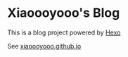 # Xiaoooyooo's Blog

This is a blog project powered by [Hexo](https://hexo.io/)

See [xiaoooyooo.github.io](https://xiaoooyooo.github.io)